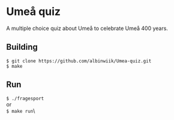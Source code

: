 # Umeå quiz
A multiple choice quiz about Umeå to celebrate Umeå 400 years.

## Building

`$ git clone https://github.com/albinwiik/Umea-quiz.git` \
`$ make`

## Run

`$ ./fragesport` \
or \
`$ make run`\

